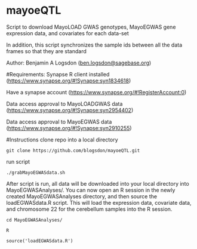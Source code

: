 # mayoeQTL
Script to download MayoLOAD GWAS genotypes, MayoEGWAS gene expression data, and covariates for each data-set

In addition, this script synchronizes the sample ids between all the data frames so that they are standard

Author: Benjamin A Logsdon (ben.logsdon@sagebase.org)

#Requirements:
Synapse R client installed (https://www.synapse.org/#!Synapse:syn1834618)

Have a synapse account (https://www.synapse.org/#!RegisterAccount:0)

Data access approval to MayoLOADGWAS data (https://www.synapse.org/#!Synapse:syn2954402)

Data access approval to MayoEGWAS data (https://www.synapse.org/#!Synapse:syn2910255)

#Instructions
clone repo into a local directory

``
git clone https://github.com/blogsdon/mayoeQTL.git
``

run script

``
./grabMayoEGWASdata.sh
``

After script is run, all data will be downloaded into your local directory into MayoEGWASAnalyses/.  You can now open an R session in the newly created MayoEGWASAnalyses directory, and then source the loadEGWASdata.R script.  This will load the expression data, covariate data, and chromosome 22 for the cerebellum samples into the R session.

``
cd MayoEGWASAnalyses/
``

``
R
``

``
source('loadEGWASdata.R')
``
